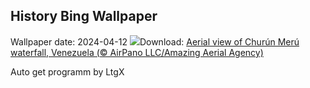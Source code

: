 ## History Bing Wallpaper
Wallpaper date: 2024-04-12
![](https://www.bing.com/th?id=OHR.DragonWaterfall_EN-US2799967886_UHD.jpg&w=1000)Download: [Aerial view of Churún Merú waterfall, Venezuela (© AirPano LLC/Amazing Aerial Agency)](https://www.bing.com/th?id=OHR.DragonWaterfall_EN-US2799967886_UHD.jpg)

Auto get programm by LtgX
